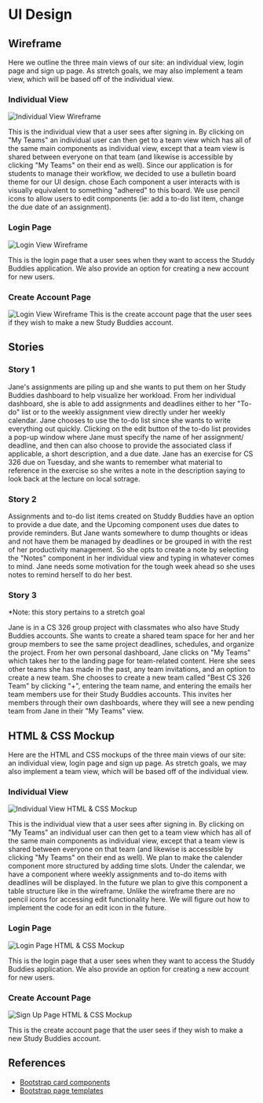 # UI Design

## Wireframe

Here we outline the three main views of our site: an individual view, login page and sign up page. As stretch goals, we may also implement a team view, which will be based off of the individual view.

### Individual View

![Individual View Wireframe](./wireframes/individual-view.png)

This is the individual view that a user sees after signing in. By clicking on "My Teams" an individual user can then get to a team view which has all of the same main components as individual view, except that a team view is shared between everyone on that team (and likewise is accessible by clicking "My Teams" on their end as well). Since our application is for students to manage their workflow, we decided to use a bulletin board theme for our UI design. chose Each component a user interacts with is visually equivalent to something "adhered" to this board. We use pencil icons to allow users to edit components (ie: add a to-do list item, change the due date of an assignment).

### Login Page

![Login View Wireframe](./wireframes/login-page.png)

This is the login page that a user sees when they want to access the Studdy Buddies application. We also provide an option for creating a new account for new users.

### Create Account Page

![Login View Wireframe](./wireframes/signup-page.png)
This is the create account page that the user sees if they wish to make a new Study Buddies account.

## Stories

### Story 1

Jane's assignments are piling up and she wants to put them on her Study Buddies dashboard to help visualize her workload. From her individual dashboard, she is able to add assignments and deadlines either to her "To-do" list or to the weekly assignment view directly under her weekly calendar. Jane chooses to use the to-do list since she wants to write everything out quickly. Clicking on the edit button of the to-do list provides a pop-up window where Jane must specify the name of her assignment/ deadline, and then can also choose to provide the associated class if applicable, a short description, and a due date. Jane has an exercise for CS 326 due on Tuesday, and she wants to remember what material to reference in the exercise so she writes a note in the description saying to look back at the lecture on local sotrage.

### Story 2

Assignments and to-do list items created on Studdy Buddies have an option to provide a due date, and the Upcoming component uses due dates to provide reminders. But Jane wants somewhere to dump thoughts or ideas and not have them be managed by deadlines or be grouped in with the rest of her productivity management. So she opts to create a note by selecting the "Notes" component in her individual view and typing in whatever comes to mind. Jane needs some motivation for the tough week ahead so she uses notes to remind herself to do her best.

### Story 3

\*Note: this story pertains to a stretch goal

Jane is in a CS 326 group project with classmates who also have Study Buddies accounts. She wants to create a shared team space for her and her group members to see the same project deadlines, schedules, and organize the project. From her own personal dashboard, Jane clicks on "My Teams" which takes her to the landing page for team-related content. Here she sees other teams she has made in the past, any team invitations, and an option to create a new team. She chooses to create a new team called "Best CS 326 Team" by clicking "+", entering the team name, and entering the emails her team members use for their Study Buddies accounts. This invites her members through their own dashboards, where they will see a new pending team from Jane in their "My Teams" view.

## HTML & CSS Mockup

Here are the HTML and CSS mockups of the three main views of our site: an individual view, login page and sign up page. As stretch goals, we may also implement a team view, which will be based off of the individual view.

### Individual View

![Individual View HTML & CSS Mockup](./mockups/individual-mockup.png)

This is the individual view that a user sees after signing in. By clicking on "My Teams" an individual user can then get to a team view which has all of the same main components as individual view, except that a team view is shared between everyone on that team (and likewise is accessible by clicking "My Teams" on their end as well). We plan to make the calender component more structured by adding time slots. Under the calendar, we have a component where weekly assignments and to-do items with deadlines will be displayed. In the future we plan to give this component a table structure like in the wireframe. Unlike the wireframe there are no pencil icons for accessing edit functionality here. We will figure out how to implement the code for an edit icon in the future.

### Login Page

![Login Page HTML & CSS Mockup](./mockups/login-mockup.png)

This is the login page that a user sees when they want to access the Studdy Buddies application. We also provide an option for creating a new account for new users.

### Create Account Page

![Sign Up Page HTML & CSS Mockup](./mockups/signup-mockup.png)

This is the create account page that the user sees if they wish to make a new Study Buddies account.

## References

- [Bootstrap card components](https://getbootstrap.com/docs/5.3/components/card/)
- [Bootstrap page templates](https://www.w3schools.com/bootstrap/bootstrap_templates.asp)
